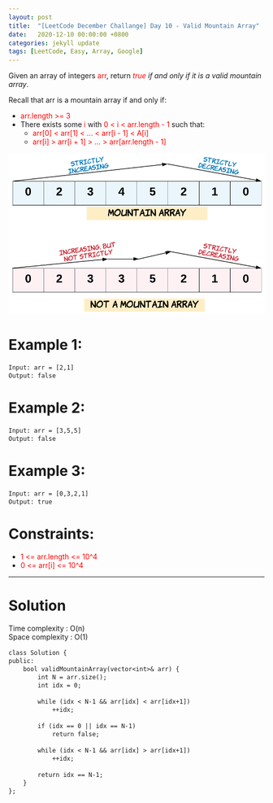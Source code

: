 ```yaml
---
layout: post
title:  "[LeetCode December Challange] Day 10 - Valid Mountain Array"
date:   2020-12-10 00:00:00 +0800
categories: jekyll update
tags: [LeetCode, Easy, Array, Google]
---
```

Given an array of integers <font color="red">arr</font>, return *<font color="red">true</font> if and only if it is a valid mountain array*.

Recall that arr is a mountain array if and only if:
- <font color="red">arr.length >= 3</font>
- There exists some <font color="red">i</font> with <font color="red">0 < i < arr.length - 1</font> such that:
	- <font color="red">arr[0] < arr[1] < ... < arr[i - 1] < A[i]</font>
	- <font color="red">arr[i] > arr[i + 1] > ... > arr[arr.length - 1]</font>

![](https://github.com/nshawn4675/nshawn4675.github.io/blob/master/_pic/941_ex.png?raw=true)

# Example 1:

	Input: arr = [2,1]
	Output: false

# Example 2:

	Input: arr = [3,5,5]
	Output: false

# Example 3:

	Input: arr = [0,3,2,1]
	Output: true

# Constraints:

- <font color="red">1 <= arr.length <= 10^4</font>
- <font color="red">0 <= arr[i] <= 10^4</font>

______________________  

# Solution  

Time complexity : O(n)  
Space complexity : O(1)  

	class Solution {
	public:
	    bool validMountainArray(vector<int>& arr) {
	        int N = arr.size();
	        int idx = 0;
	        
	        while (idx < N-1 && arr[idx] < arr[idx+1])
	            ++idx;
	        
	        if (idx == 0 || idx == N-1)
	            return false;
	        
	        while (idx < N-1 && arr[idx] > arr[idx+1])
	            ++idx;
	        
	        return idx == N-1;
	    }
	};